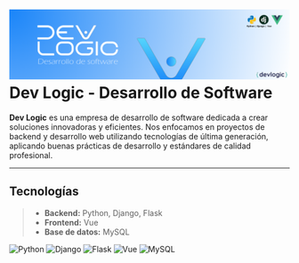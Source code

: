 # ![Logo](bannerdev.png) Dev Logic - Desarrollo de Software

**Dev Logic** es una empresa de desarrollo de software dedicada a crear soluciones innovadoras y eficientes. Nos enfocamos en proyectos de backend y desarrollo web utilizando tecnologías de última generación, aplicando buenas prácticas de desarrollo y estándares de calidad profesional.

---

## Tecnologías
> - **Backend:** Python, Django, Flask
> - **Frontend:** Vue
> - **Base de datos:** MySQL

<p>
  <img src="https://img.shields.io/badge/Python-3.11-blue?logo=python&logoColor=white" alt="Python" />
  <img src="https://img.shields.io/badge/Django-4.2-brightgreen?logo=django&logoColor=white" alt="Django" />
  <img src="https://img.shields.io/badge/Flask-3.1.2-lightgrey?logo=flask&logoColor=black" alt="Flask" />
  <img src="https://img.shields.io/badge/Vue.js-3.3-brightgreen?logo=vue.js&logoColor=white" alt="Vue" />
  <img src="https://img.shields.io/badge/MySQL-8.0-blue?logo=mysql&logoColor=white" alt="MySQL" />
</p>
